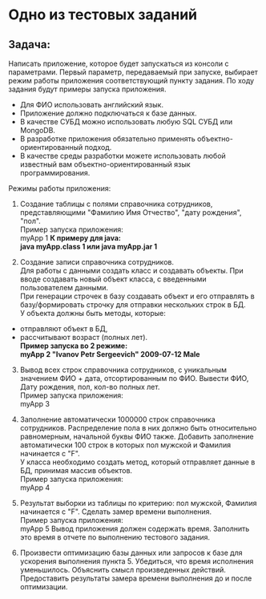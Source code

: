 # Одно из тестовых заданий
## Задача:
Написать приложение, которое будет запускаться из консоли с параметрами. Первый параметр, передаваемый при запуске, выбирает режим работы приложения соответствующий пункту задания. По ходу задания будут примеры запуска приложения.  
- Для ФИО использовать английский язык.
- Приложение должно подключаться к базе данных.  
- В качестве СУБД можно использовать любую SQL СУБД или MongoDB.  
- В разработке приложения обязательно применять объектно-ориентированный подход.  
- В качестве среды разработки можете использовать любой известный вам объектно-ориентированный язык программирования.

Режимы работы приложения:  
1. Создание таблицы с полями справочника сотрудников, представляющими "Фамилию Имя Отчество", "дату рождения", "пол".  
Пример запуска приложения:  
myApp 1
**К примеру для java:**  
**java myApp.class 1 или java myApp.jar 1**  
  
2. Создание записи справочника сотрудников.  
Для работы с данными создать класс и создавать объекты. При вводе создавать новый объект класса, с введенными пользователем данными.  
При генерации строчек в базу создавать объект и его отправлять в базу/формировать строчку для отправки нескольких строк в БД.  
У объекта должны быть методы, которые:  
- отправляют объект в БД,  
- рассчитывают возраст (полных лет).  
**Пример запуска во 2 режиме:**  
**myApp 2 "Ivanov Petr Sergeevich" 2009-07-12 Male**  
  
3. Вывод всех строк справочника сотрудников, с уникальным значением ФИО + дата, отсортированным по ФИО. Вывести ФИО, Дату рождения, пол, кол-во полных лет.  
Пример запуска приложения:  
myApp 3
  
4. Заполнение автоматически 1000000 строк справочника сотрудников. Распределение пола в них должно быть относительно равномерным, начальной буквы ФИО также. Добавить заполнение автоматически 100 строк в которых пол мужской и Фамилия начинается с "F".  
У класса необходимо создать метод, который отправляет данные в БД, принимая массив объектов.  
Пример запуска приложения:  
myApp 4
  
5. Результат выборки из таблицы по критерию: пол мужской, Фамилия начинается с "F". Сделать замер времени выполнения.  
Пример запуска приложения:  
myApp 5
Вывод приложения должен содержать время. Заполнить это время в отчете по выполнению тестового задания.  
  
6. Произвести оптимизацию базы данных или запросов к базе для ускорения выполнения пункта 5. Убедиться, что время исполнения уменьшилось. Объяснить смысл произведенных действий. Предоставить результаты замера времени выполнения до и после оптимизации.